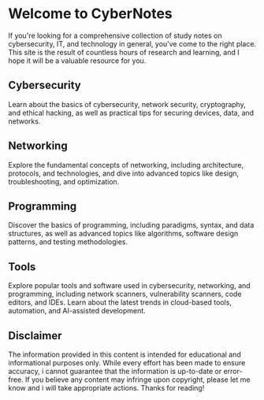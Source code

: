 # Welcome to CyberNotes

If you're looking for a comprehensive collection of study notes on cybersecurity, IT, and technology in general, you've come to the right place. This site is the result of countless hours of research and learning, and I hope it will be a valuable resource for you.

## Cybersecurity

Learn about the basics of cybersecurity, network security, cryptography, and ethical hacking, as well as practical tips for securing devices, data, and networks.

## Networking

Explore the fundamental concepts of networking, including architecture, protocols, and technologies, and dive into advanced topics like design, troubleshooting, and optimization.

## Programming

Discover the basics of programming, including paradigms, syntax, and data structures, as well as advanced topics like algorithms, software design patterns, and testing methodologies.

## Tools

Explore popular tools and software used in cybersecurity, networking, and programming, including network scanners, vulnerability scanners, code editors, and IDEs. Learn about the latest trends in cloud-based tools, automation, and AI-assisted development.

## Disclaimer

The information provided in this content is intended for educational and informational purposes only. While every effort has been made to ensure accuracy, i cannot guarantee that the information is up-to-date or error-free. If you believe any content may infringe upon copyright, please let me know and i will take appropriate actions. Thanks for reading!
